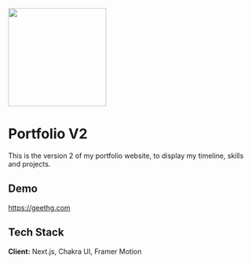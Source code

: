 
<img src="https://geethg.com/CircleGG.png" height="200" width="200" >



# Portfolio V2

This is the version 2 of my portfolio website, to display my timeline, skills and projects.






## Demo
https://geethg.com


## Tech Stack

**Client:** Next.js, Chakra UI, Framer Motion

